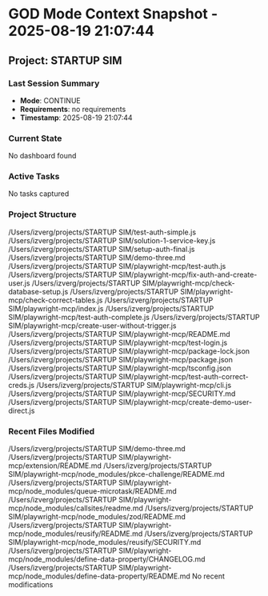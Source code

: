 # GOD Mode Context Snapshot - 2025-08-19 21:07:44

## Project: STARTUP SIM

### Last Session Summary
- **Mode**: CONTINUE
- **Requirements**: no requirements
- **Timestamp**: 2025-08-19 21:07:44

### Current State
No dashboard found

### Active Tasks
No tasks captured

### Project Structure
/Users/izverg/projects/STARTUP SIM/test-auth-simple.js
/Users/izverg/projects/STARTUP SIM/solution-1-service-key.js
/Users/izverg/projects/STARTUP SIM/setup-auth-final.js
/Users/izverg/projects/STARTUP SIM/demo-three.md
/Users/izverg/projects/STARTUP SIM/playwright-mcp/test-auth.js
/Users/izverg/projects/STARTUP SIM/playwright-mcp/fix-auth-and-create-user.js
/Users/izverg/projects/STARTUP SIM/playwright-mcp/check-database-setup.js
/Users/izverg/projects/STARTUP SIM/playwright-mcp/check-correct-tables.js
/Users/izverg/projects/STARTUP SIM/playwright-mcp/index.js
/Users/izverg/projects/STARTUP SIM/playwright-mcp/test-auth-complete.js
/Users/izverg/projects/STARTUP SIM/playwright-mcp/create-user-without-trigger.js
/Users/izverg/projects/STARTUP SIM/playwright-mcp/README.md
/Users/izverg/projects/STARTUP SIM/playwright-mcp/test-login.js
/Users/izverg/projects/STARTUP SIM/playwright-mcp/package-lock.json
/Users/izverg/projects/STARTUP SIM/playwright-mcp/package.json
/Users/izverg/projects/STARTUP SIM/playwright-mcp/tsconfig.json
/Users/izverg/projects/STARTUP SIM/playwright-mcp/test-auth-correct-creds.js
/Users/izverg/projects/STARTUP SIM/playwright-mcp/cli.js
/Users/izverg/projects/STARTUP SIM/playwright-mcp/SECURITY.md
/Users/izverg/projects/STARTUP SIM/playwright-mcp/create-demo-user-direct.js

### Recent Files Modified
/Users/izverg/projects/STARTUP SIM/demo-three.md
/Users/izverg/projects/STARTUP SIM/playwright-mcp/extension/README.md
/Users/izverg/projects/STARTUP SIM/playwright-mcp/node_modules/pkce-challenge/README.md
/Users/izverg/projects/STARTUP SIM/playwright-mcp/node_modules/queue-microtask/README.md
/Users/izverg/projects/STARTUP SIM/playwright-mcp/node_modules/callsites/readme.md
/Users/izverg/projects/STARTUP SIM/playwright-mcp/node_modules/zod/README.md
/Users/izverg/projects/STARTUP SIM/playwright-mcp/node_modules/reusify/README.md
/Users/izverg/projects/STARTUP SIM/playwright-mcp/node_modules/reusify/SECURITY.md
/Users/izverg/projects/STARTUP SIM/playwright-mcp/node_modules/define-data-property/CHANGELOG.md
/Users/izverg/projects/STARTUP SIM/playwright-mcp/node_modules/define-data-property/README.md
No recent modifications
